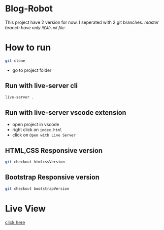# Blog-Robot

This project have 2 version for now. I seperated with 2 git branches.
*master branch have only `READ.md` file.*

# How to run

```bash
git clone 
```
- go to project folder

## Run with live-server cli
```bash
live-server .
```

## Run with live-server vscode extension
- open project in vscode
- right click on `index.html`
- click on `Open with Live Server`

## HTML,CSS Responsive version

```bash
git checkout htmlcssVersion
```

## Bootstrap Responsive version

```bash
git checkout bootstrapVersion
```

# Live View

[click here]()
